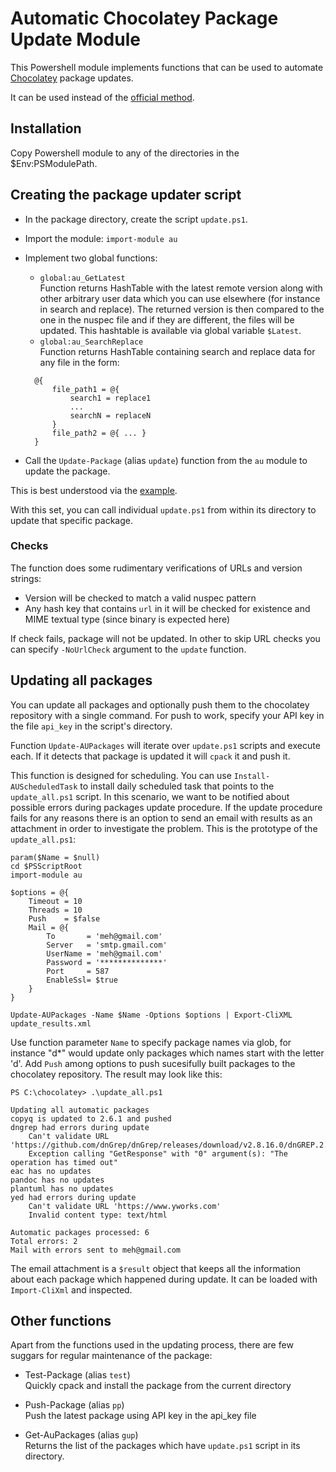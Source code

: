 Automatic Chocolatey Package Update Module
==========================================

This Powershell module implements functions that can be used to automate [Chocolatey](https://chocolatey.org) package updates.

It can be used instead of the [official method](https://github.com/chocolatey/choco/wiki/AutomaticPackages).

Installation
------------

Copy Powershell module to any of the directories in the $Env:PSModulePath.

Creating the package updater script
-----------------------------------

- In the package directory, create the script `update.ps1`.
- Import the module: `import-module au`
- Implement two global functions:
  - `global:au_GetLatest`   
  Function returns HashTable with the latest remote version along with other arbitrary user data which you can use elsewhere (for instance in search and replace). The returned version is then compared to the one in the nuspec file and if they are different, the files will be updated. This hashtable is available via global variable `$Latest`.
  - `global:au_SearchReplace`  
  Function returns HashTable containing search and replace data for any file in the form: 
  ~~~
    @{ 
        file_path1 = @{ 
            search1 = replace1
            ...
            searchN = replaceN 
        }
        file_path2 = @{ ... }
    }
  ~~~

- Call the `Update-Package` (alias `update`) function from the `au` module to update the package.

This is best understood via the [example](https://github.com/majkinetor/chocolatey/blob/master/dngrep/update.ps1).

With this set, you can call individual `update.ps1` from within its directory to update that specific package.

### Checks

The function does some rudimentary verifications of URLs and version strings:
- Version will be checked to match a valid nuspec pattern
- Any hash key that contains `url` in it will be checked for existence and MIME textual type (since binary is expected here)

If check fails, package will not be updated. In other to skip URL checks you can specify `-NoUrlCheck` argument to the `update` function.

Updating all packages
---------------------

You can update all packages and optionally push them to the chocolatey repository with a single command. For push to work, specify your API key in the file `api_key` in the script's directory.

Function `Update-AUPackages` will iterate over `update.ps1` scripts and execute each. If it detects that package is updated it will `cpack` it and push it. 

This function is designed for scheduling. You can use `Install-AUScheduledTask` to install daily scheduled task that points to the `update_all.ps1` script. In this scenario, we want to be notified about possible errors during packages update procedure. If the update procedure fails for any reasons there is an option to send an email with results as an attachment in order to investigate the problem. This is the prototype of the `update_all.ps1`:

    param($Name = $null)
    cd $PSScriptRoot
    import-module au

    $options = @{
        Timeout = 10
        Threads = 10
        Push    = $false
        Mail = @{
            To       = 'meh@gmail.com'
            Server   = 'smtp.gmail.com'
            UserName = 'meh@gmail.com'
            Password = '**************'
            Port     = 587
            EnableSsl= $true
        }
    }

    Update-AUPackages -Name $Name -Options $options | Export-CliXML update_results.xml

Use function parameter `Name` to specify package names via glob, for instance "d*" would update only packages which names start with the letter 'd'. Add `Push` among options to push sucesifully built packages to the chocolatey repository. The result may look like this:

    PS C:\chocolatey> .\update_all.ps1

    Updating all automatic packages
    copyq is updated to 2.6.1 and pushed 
    dngrep had errors during update
        Can't validate URL 'https://github.com/dnGrep/dnGrep/releases/download/v2.8.16.0/dnGREP.2.8.16.x64.msi'
        Exception calling "GetResponse" with "0" argument(s): "The operation has timed out"
    eac has no updates
    pandoc has no updates
    plantuml has no updates
    yed had errors during update
        Can't validate URL 'https://www.yworks.com'
        Invalid content type: text/html

    Automatic packages processed: 6
    Total errors: 2
    Mail with errors sent to meh@gmail.com

The email attachment is a `$result` object that keeps all the information about each package which happened during update. It can be loaded with `Import-CliXml` and inspected.

Other functions
---------------

Apart from the functions used in the updating process, there are few suggars for regular maintenance of the package:

- Test-Package (alias `test`)  
Quickly cpack and install the package from the current directory

- Push-Package (alias `pp`)  
Push the latest package using API key in the api_key file

- Get-AuPackages (alias `gup`)  
Returns the list of the packages which have `update.ps1` script in its directory.
